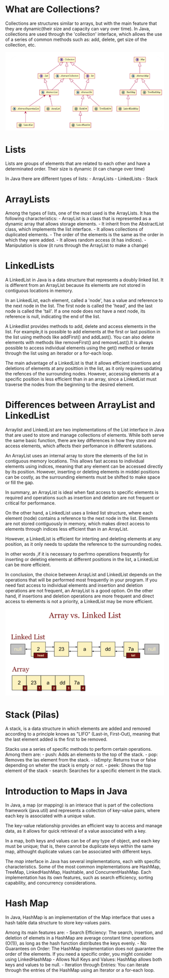 # What are Collections? 

Collections are structures similar to arrays, but with the main feature that they are dynamic(their size and capacity can vary over time). In Java, collections are used through the 'collection' interface, which allows the use of a series of common methods such as: add, delete, get size of the collection, etc.

![Main types Of Collections](/Images/Collections/Main%20types%20of%20Collections.png)

# Lists

Lists are groups of elements that are related to each other and have a determinated order. Their size is  dynamic (it can change over time) 

In Java there are different types of lists: 
    - ArrayLists
    - LinkedLists
    - Stack

# ArrayLists

Among the types of lists, one of the most used is the ArrayLists. It has the following characteristics: 
    - ArrayList is a class that is represented as a dynamic array that allows storage elements. 
    - It inherit from the AbstractList class, which implements the list interface. 
    - It allows collections of duplicated elements. 
    - The order of the elements is the same as the order in which they were added.
    - It allows random access (it has indices).
    - Manipulation is slow (it runs through the ArrayList to make a change) 

# LinkedLists

A LinkedList in Java is a data structure that represents a doubly linked list. It is different from an ArrayList because its elements are not stored in contiguous locations in memory.

In an LinkedList, each element, called a 'node', has a value and reference to the next node in the list. The first node is called the 'head', and the last node is called the 'tail'. If a one node does not have a next node, its reference is null, indicating the end of the list.

A Linkedlist provides methods to add, delete and access elements in the list. For example,it is possible to add elements at the first or last position in the list using methods like addFirst() and addLast(). You can also delete elements with methods like removeFirst() and removeLast().It is always possible to access  individual elements using the get() method or iterate through the list using an iterador or a for-each loop.

The main advantage of a LinkedList is that it allows efficient insertions and deletions of elements at any posittion in the list, as it only requires updating the refences of the surrounding nodes. However, accessing elements at a specific position is less efficient than in an array, since a LinkedList must traverse the nodes from the beginning to the desired element. 

# Differences between ArrayList and LinkedList

Arraylist and LinkedList are two implementations of the List interface in Java that are used to store and manage collections of elements. While both serve the same basic function, there are key differences in how they store and access elements, which affects their perfomance in different sutations.

An ArrayList uses an internal array to store the elements of the list in contiguous memory locations. This allows fast access to individual elements using indices, meaning that any element can be accessed directly by its position. However, inserting or deleting elements in middel positions can be costly, as the surrounding elements must be shifted to make space or fill the gap.

In summary, an ArrayList is ideal when fast access to specific elements is required and operations such as insertion and deletion are not frequent or critical for performance.

On the other hand, a LinkedList uses a linked list structure, where each element (node) contains a reference to the next node in the list. Elements are not stored contiguously in memory, which makes direct access to elements through indices less efficient than in an ArrayList. 

However, a LinkedList is efficient for interting and deleting elements at any position, as it only needs to update the reference to the surrounding nodes. 

In other words ,if it is necessary to perfrmo operatiions frequently for inserting or deleting elements at different positions in the list, a LinkedList can be more efficient. 

In conclusion, the choice between ArrayList and LinkedList depends on the operations that will be performed most frequently in your program. If you need fast access to individual elements and insertion and deletion operations are not frequent, an ArrayList is a good option. On the other hand, if insertions and deletion operations are more frequent and direct access to elements is not a priority, a LinkedList may be more efficient. 

![LinkedList vs ArrayList](/Images/Collections/LinkedList%20vs%20ArrayList.png)


# Stack (Pilas)

A stack, is a data structure in which elements are added and removed according to a principle knows as "LIFO" (Last-in, First-Out), meaning that the last element added is the first to be removed. 

Stacks use a series of specific methods to perform certain operations. Among them are: 
    - push: Adds an elements to the top of the stack. 
    - pop: Removes the las element from the stack.
    - isEmpty: Returns true or false depending on wheter the stack is empty or not. 
    - peek: Shows the top element of the stack
    - search: Searches for a specific element in the stack. 

# Introduction to Maps in Java

In Java, a map (or mapping) is an interace that is part of the collections framework (java.util) and represents a collection of key-value pairs, where each key is associated with a unique value. 

The key-value relationship provides an efficient way to access and manage data, as it allows for quick retrieval of a value associated with a key. 

In a map, both keys and values can be of any type of object, and each key must be unique; that is, there cannot be duplicate keys within the same map, althought duplicate values can be associated with different keys. 

The *map* interface in Java has several implementations, each with specific characteristics. Some of the most common implementations are HashMap, TreeMap, LinkedHashMap, Hashtable, and ConcurrentHashMap. Each implementation has its own features, such as search efficiency, sorting capability, and concurrency considerations. 

# Hash Map 

In Java, HashMap is an implementation of the Map interface that uses a hash table data structure to store key-values pairs. 

Among its main features are: 
    - Search Efficiency: The search, insertion, and deletion of elemets in a HashMap are average constant time operations (O(1)), as long as the hash function distributes the keys evenly.
    - No Guarantees on Order: The HashMap implementation does not guarantee the order of the elements. If you need a specific order, you might consider using LinkedHashMap
    - Allows Null Keys and Values: HashMap allows both keys and values to be null. 
    - Iteration through Entries: You can iterate through the entries of the HashMap using an Iterator or a for-each loop. 

